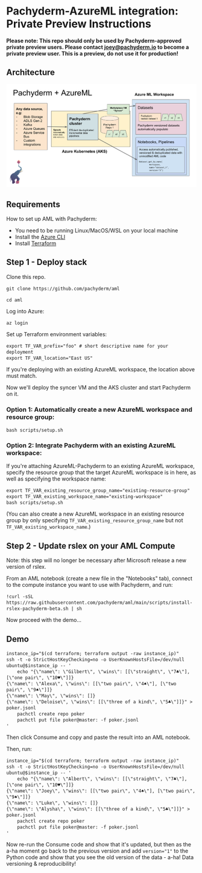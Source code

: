 # Pachyderm-AzureML integration: Private Preview Instructions

**Please note: This repo should only be used by Pachyderm-approved private preview users. Please contact [joey@pachyderm.io](mailto:joey@pachyderm.io) to become a private preview user. This is a preview, do not use it for production!**

## Architecture

![Pachyderm and Azure Machine Learning architecture diagram](pachyderm-aml.png)

## Requirements

How to set up AML with Pachyderm:

* You need to be running Linux/MacOS/WSL on your local machine
* Install the [Azure CLI](https://docs.microsoft.com/en-us/cli/azure/install-azure-cli)
* Install [Terraform](https://learn.hashicorp.com/tutorials/terraform/install-cli)

## Step 1 - Deploy stack

Clone this repo.

```
git clone https://github.com/pachyderm/aml
```

```
cd aml
```

Log into Azure:
```
az login
```

Set up Terraform environment variables:
```
export TF_VAR_prefix="foo" # short descriptive name for your deployment
export TF_VAR_location="East US"
```

If you're deploying with an existing AzureML workspace, the location above must match.

Now we'll deploy the syncer VM and the AKS cluster and start Pachyderm on it.

### Option 1: Automatically create a new AzureML workspace and resource group:

```
bash scripts/setup.sh
```

### Option 2: Integrate Pachyderm with an existing AzureML workspace:

If you're attaching AzureML-Pachyderm to an existing AzureML workspace, specify the resource group that the target AzureML workspace is in here, as well as specifying the workspace name:

```
export TF_VAR_existing_resource_group_name="existing-resource-group"
export TF_VAR_existing_workspace_name="existing-workspace"
bash scripts/setup.sh
```

(You can also create a new AzureML workspace in an existing resource group by only specifying `TF_VAR_existing_resource_group_name` but not `TF_VAR_existing_workspace_name`.)


## Step 2 - Update rslex on your AML Compute

Note: this step will no longer be necessary after Microsoft release a new version of rslex.

From an AML notebook (create a new file in the "Notebooks" tab), connect to the compute instance you want to use with Pachyderm, and run:

```
!curl -sSL https://raw.githubusercontent.com/pachyderm/aml/main/scripts/install-rslex-pachyderm-beta.sh | sh
```

Now proceed with the demo...

## Demo

```
instance_ip="$(cd terraform; terraform output -raw instance_ip)"
ssh -t -o StrictHostKeyChecking=no -o UserKnownHostsFile=/dev/null ubuntu@$instance_ip -- '
    echo "{\"name\": \"Gilbert\", \"wins\": [[\"straight\", \"7♣\"], [\"one pair\", \"10♥\"]]}
{\"name\": \"Alexa\", \"wins\": [[\"two pair\", \"4♠\"], [\"two pair\", \"9♠\"]]}
{\"name\": \"May\", \"wins\": []}
{\"name\": \"Deloise\", \"wins\": [[\"three of a kind\", \"5♣\"]]}" > poker.jsonl
    pachctl create repo poker
    pachctl put file poker@master: -f poker.jsonl
'
```

Then click Consume and copy and paste the result into an AML notebook.

Then, run:
```
instance_ip="$(cd terraform; terraform output -raw instance_ip)"
ssh -t -o StrictHostKeyChecking=no -o UserKnownHostsFile=/dev/null ubuntu@$instance_ip -- '
    echo "{\"name\": \"Albert\", \"wins\": [[\"straight\", \"7♣\"], [\"one pair\", \"10♥\"]]}
{\"name\": \"Joey\", \"wins\": [[\"two pair\", \"4♠\"], [\"two pair\", \"9♠\"]]}
{\"name\": \"Luke\", \"wins\": []}
{\"name\": \"Alysha\", \"wins\": [[\"three of a kind\", \"5♣\"]]}" > poker.jsonl
    pachctl create repo poker
    pachctl put file poker@master: -f poker.jsonl
'
```

Now re-run the Consume code and show that it's updated, but then as the a-ha moment go back to the previous version and add `version="1"` to the Python code and show that you see the old version of the data - a-ha! Data versioning & reproducibility!
